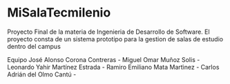 # MiSalaTecmilenio
Proyecto Final de la materia de Ingenieria de Desarrollo de Software. El proyecto consta de un sistema prototipo para la gestion de salas de estudio dentro del campus

Equipo
José Alonso Corona Contreras - 
Miguel Omar Muñoz Solis - 
Leonardo Yahir Martínez Estrada -
Ramiro Emiliano Mata Martìnez -
Carlos Adrián del Olmo Cantú -
